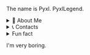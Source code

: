 The name is Pyxl. PyxlLegend.

<details>
  <summary>🌟 About Me</summary>
  Ahoy I'm PyxlLegend but feel free to call me Pyxl. I got the name because I love a game called Tower of Hell and the owner and creator of the game was PyxlDev. I wanted a unique name so I came upon PyxlLegend. Call me Lexi if you want because if you flip it around and add a P to the beginning you get Pixel. But yeah that's me PyxlLegend.
</details>

<details>
  <summary>📞 Contacts</summary>
  | 🎮 | Discord   | Pyxl#6600 | I am on here very often |
  | 🐤 | Twitter   | @PyxlLegend  | I check my twitter for updates and if you wanna reach you can just show me you aren't a bot |
  | 📸 | Instagram | @pyxllegend     | I don't post I use it to contact people |
  | 📺 | YouTube   | Pyxl     | Give me some subscribers please |
</details>

<details>
  <summary>Fun fact</summary>
  I can play the piano. UwU
</details>

I'm very boring.
